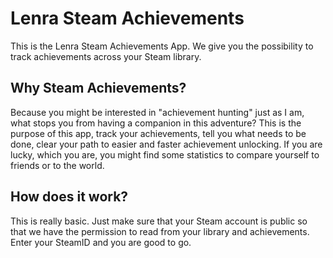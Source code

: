 # **Lenra Steam Achievements**

This is the Lenra Steam Achievements App. We give you the possibility to track achievements across your Steam library.

## Why Steam Achievements?

Because you might be interested in "achievement hunting" just as I am, what stops you from having a companion in this adventure? This is the purpose of this app, track your achievements, tell you what needs to be done, clear your path to easier and faster achievement unlocking.
If you are lucky, which you are, you might find some statistics to compare yourself to friends or to the world.

## How does it work?

This is really basic. Just make sure that your Steam account is public so that we have the permission to read from your library and achievements. Enter your SteamID and you are good to go.

